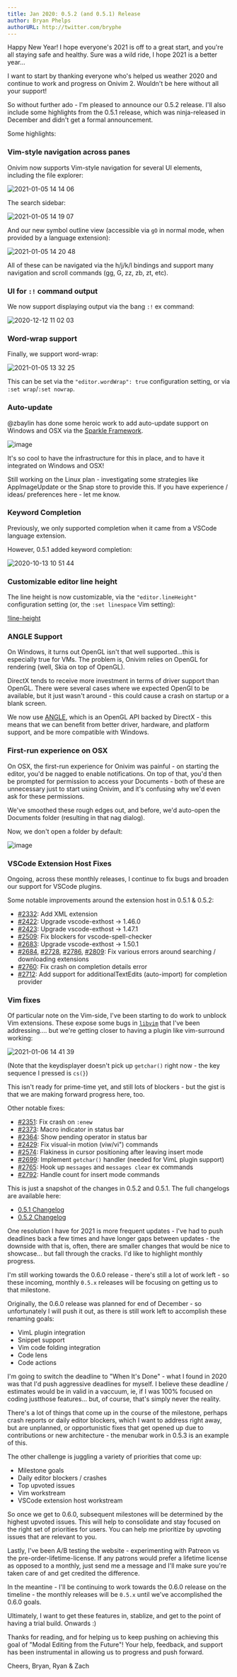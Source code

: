 ```yaml
---
title: Jan 2020: 0.5.2 (and 0.5.1) Release
author: Bryan Phelps
authorURL: http://twitter.com/bryphe
---
```


Happy New Year! I hope everyone's 2021 is off to a great start, and you're all staying safe and healthy. Sure was a wild ride, I hope 2021 is a better year...

I want to start by thanking everyone who's helped us weather 2020 and continue to work and progress on Onivim 2. Wouldn't be here without all your support!

So without further ado - I'm pleased to announce our 0.5.2 release. I'll also include some highlights from the 0.5.1 release, which was ninja-released in December and didn't get a formal announcement.

Some highlights:

### Vim-style navigation across panes

Onivim now supports Vim-style navigation for several UI elements, including the file explorer:

![2021-01-05 14 14 06](https://user-images.githubusercontent.com/13532591/103705920-bd850c00-4f60-11eb-85db-7defd455a3b3.gif)

The search sidebar:

![2021-01-05 14 19 07](https://user-images.githubusercontent.com/13532591/103706186-4d2aba80-4f61-11eb-810e-3218169a38ff.gif)

And our new symbol outline view (accessible via `gO` in normal mode, when provided by a language extension):

![2021-01-05 14 20 48](https://user-images.githubusercontent.com/13532591/103706229-60d62100-4f61-11eb-862a-c8fc96175c8b.gif)

All of these can be navigated via the <C-w>h/j/k/l bindings and support many navigation and scroll commands (gg, G, zz, zb, zt, etc).

### UI for `:!` command output

We now support displaying output via the bang `:!` ex command:

![2020-12-12 11 02 03](https://user-images.githubusercontent.com/13532591/101992626-a573e280-3c69-11eb-9e58-61c6e8b2d4d9.gif)

### Word-wrap support

Finally, we support word-wrap:

![2021-01-05 13 32 25](https://user-images.githubusercontent.com/13532591/103701348-b529d280-4f5a-11eb-92bd-d4e480102349.gif)

This can be set via the `"editor.wordWrap": true` configuration setting, or via `:set wrap`/`:set nowrap`.

### Auto-update

@zbaylin has done some heroic work to add auto-update support on Windows and OSX via the [Sparkle Framework](https://sparkle-project.org/).

![image](https://user-images.githubusercontent.com/13532591/103708394-5cac0280-4f65-11eb-9536-d05f39d35f90.png)

It's so cool to have the infrastructure for this in place, and to have it integrated on Windows and OSX!

Still working on the Linux plan - investigating some strategies like AppImageUpdate or the Snap store to provide this.
If you have experience / ideas/ preferences here - let me know.

### Keyword Completion

Previously, we only supported completion when it came from a VSCode language extension.

However, 0.5.1 added keyword completion:

![2020-10-13 10 51 44](https://user-images.githubusercontent.com/13532591/95897458-6fd27c00-0d42-11eb-8141-700e84f0f18f.gif)

### Customizable editor line height

The line height is now customizable, via the `"editor.lineHeight"` configuration setting (or, the `:set linespace` Vim setting):

[!line-height](https://user-images.githubusercontent.com/13532591/90702402-06e9ee80-e240-11ea-96c1-5cc126e3f518.gif)

### ANGLE Support

On Windows, it turns out OpenGL isn't that well supported...this
is especially true for VMs. The problem is, Onivim relies on OpenGL for rendering (well, Skia on top of OpenGL).

DirectX tends to receive more investment in terms of driver support than OpenGL. There were several cases where we expected OpenGl to be available, but it just wasn't around - this could cause a crash on startup or a blank screen.

We now use [ANGLE](https://github.com/google/angle), which is an OpenGL API
backed by DirectX - this means that we can benefit from better driver, hardware, and platform support, and be more compatible with Windows.

### First-run experience on OSX

On OSX, the first-run experience for Onivim was painful - on starting the editor, you'd be nagged to enable notifications. On top of that, you'd then be prompted for permission to access your Documents - both of these are unnecessary just to start using Onivim, and it's confusing why we'd even ask for these permissions.  

We've smoothed these rough edges out, and before, we'd auto-open the Documents folder (resulting in that nag dialog).

Now, we don't open a folder by default:

![image](https://user-images.githubusercontent.com/13532591/103800067-c75e4c00-5000-11eb-8f88-0500b9c117f4.png)

### VSCode Extension Host Fixes

Ongoing, across these monthly releases, I continue to fix bugs and broaden our support for VSCode plugins.

Some notable improvements around the extension host in 0.5.1 & 0.5.2:

- [#2332](https://github.com/onivim/oni2/pull/2332): Add XML extension
- [#2422](https://github.com/onivim/oni2/pull/2422): Upgrade vscode-exthost -> 1.46.0
- [#2423](https://github.com/onivim/oni2/pull/2423): Upgrade vscode-exthost -> 1.47.1
- [#2509](https://github.com/onivim/oni2/pull/2509): Fix blockers for vscode-spell-checker
- [#2683](https://github.com/onivim/oni2/pull/2683): Upgrade vscode-exthost -> 1.50.1
- [#2684](https://github.com/onivim/oni2/pull/2684), [#2728](https://github.com/onivim/oni2/pull/2728), [#2786](https://github.com/onivim/oni2/pull/2786), [#2809](https://github.com/onivim/oni2/pull/2809): Fix various errors around searching / downloading extensions
- [#2760](https://github.com/onivim/oni2/pull/2760): Fix crash on completion details error
- [#2712](https://github.com/onivim/oni2/pull/2712): Add support for additionalTextEdits (auto-import) for completion provider

### Vim fixes

Of particular note on the Vim-side, I've been starting to do work to unblock
Vim extensions. These expose some bugs in [`libvim`](https://github.com/onivim/libvim) that I've been addressing.... but we're getting closer to having a plugin like vim-surround working:

![2021-01-06 14 41 39](https://user-images.githubusercontent.com/13532591/103827241-68fb9280-502d-11eb-8c22-057354dff8be.gif)

(Note that the keydisplayer doesn't pick up `getchar()` right now - the key sequence I pressed is `cs(}`)

This isn't ready for prime-time yet, and still lots of blockers - but the gist is that we are making forward progress here, too.

Other notable fixes:

- [#2351](https://github.com/onivim/oni2/pull/2351): Fix crash on `:enew`
- [#2373](https://github.com/onivim/oni2/pull/2373): Macro indicator in status bar
- [#2364](https://github.com/onivim/oni2/pull/2364): Show pending operator in status bar
- [#2429](https://github.com/onivim/oni2/pull/2429): Fix visual-in motion (viw/vi") commands
- [#2574](https://github.com/onivim/oni2/pull/2574): Flakiness in cursor positioning after leaving insert mode
- [#2699](https://github.com/onivim/oni2/pull/2699): Implement `getchar()` handler (needed for VimL plugin support)
- [#2765](https://github.com/onivim/oni2/pull/2765): Hook up `messages` and `messages clear` ex commands
- [#2792](https://github.com/onivim/oni2/pull/2792): Handle count for insert mode commands

This is just a snapshot of the changes in 0.5.2 and 0.5.1. The full
changelogs are available here:

- [0.5.1 Changelog](https://github.com/onivim/oni2/blob/66f31792d6f650f044a8d22861c82f78ff142b52/CHANGES_CURRENT.md)
- [0.5.2 Changelog](https://github.com/onivim/oni2/blob/5c77004c930bfd4233418f1b7d8235447e1d7f12/CHANGES_CURRENT.md)

One resolution I have for 2021 is more frequent updates - I've had to push deadlines back a few times and have longer gaps between updates - the downside with that is, often, there are smaller changes that would be nice to showcase... but fall through the cracks. I'd like to highlight monthly progress.

I'm still working towards the 0.6.0 release - there's still a lot of work left - so these incoming, monthly `0.5.x` releases will be focusing on getting us to that milestone.

Originally, the 0.6.0 release was planned for end of December - so unfortunately I will push it out, as there is still work left to accomplish these renaming goals:
- VimL plugin integration
- Snippet support
- Vim code folding integration
- Code lens
- Code actions

I'm going to switch the deadline to "When It's Done" - what I found in 2020
was that I'd push aggressive deadlines for myself. I believe these deadline / estimates would be in valid in a vaccuum, ie, if I was 100% focused on coding justthose features... but, of course, that's simply never the reality.

There's a lot of things that come up in the course of the milestone, perhaps crash reports or daily editor blockers, which I want to address right away, but are unplanned, or opportunistic fixes that get opened up due to contributions or new architecture - the menubar work in 0.5.3 is an example of this. 

The other challenge is juggling a variety of priorities that come up:
- Milestone goals
- Daily editor blockers / crashes
- Top upvoted issues
- Vim workstream
- VSCode extension host workstream

So once we get to 0.6.0, subsequent milestones will be determined by the highest upvoted issues. This will help to consolidate and stay focused on the right set of priorities for users. You can help me prioritize by upvoting issues that are relevant to you.

Lastly, I've been A/B testing the website - experimenting with Patreon vs the pre-order-lifetime-license. If any patrons would prefer a lifetime license as opposed to a monthly, just send me a message and I'll make sure you're taken care of and get credited the difference.

In the meantine - I'll be continuing to work towards the 0.6.0 release on the timeline -
the monthly releases will be `0.5.x` until we've accomplished the 0.6.0 goals.

Ultimately, I want to get these features in, stablize, and get to the point of having a trial build. Onwards :)

Thanks for reading, and for helping us to keep pushing on achieving this goal of "Modal Editing from the Future"! Your help, feedback, and support has been instrumental in allowing us to progress and push forward.

Cheers,
Bryan, Ryan & Zach
